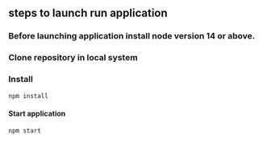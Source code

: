 
## steps to launch  run application
### Before launching application install node version 14 or above.
### Clone repository in local system

### Install

```
npm install
```

#### Start application

```
npm start
```
